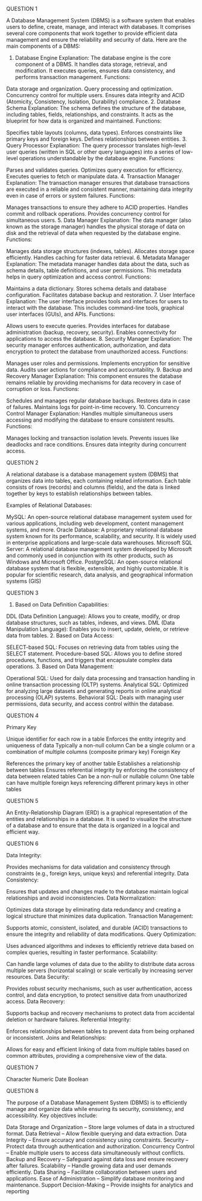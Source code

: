 QUESTION 1


A Database Management System (DBMS) is a software system that enables users to define, create, manage, and interact with databases. It comprises several core components that work together to provide efficient data management and ensure the reliability and security of data. Here are the main components of a DBMS:

1. Database Engine
Explanation:
The database engine is the core component of a DBMS. It handles data storage, retrieval, and modification. It executes queries, ensures data consistency, and performs transaction management.
Functions:

Data storage and organization.
Query processing and optimization.
Concurrency control for multiple users.
Ensures data integrity and ACID (Atomicity, Consistency, Isolation, Durability) compliance.
2. Database Schema
Explanation:
The schema defines the structure of the database, including tables, fields, relationships, and constraints. It acts as the blueprint for how data is organized and maintained.
Functions:

Specifies table layouts (columns, data types).
Enforces constraints like primary keys and foreign keys.
Defines relationships between entities.
3. Query Processor
Explanation:
The query processor translates high-level user queries (written in SQL or other query languages) into a series of low-level operations understandable by the database engine.
Functions:

Parses and validates queries.
Optimizes query execution for efficiency.
Executes queries to fetch or manipulate data.
4. Transaction Manager
Explanation:
The transaction manager ensures that database transactions are executed in a reliable and consistent manner, maintaining data integrity even in case of errors or system failures.
Functions:

Manages transactions to ensure they adhere to ACID properties.
Handles commit and rollback operations.
Provides concurrency control for simultaneous users.
5. Data Manager
Explanation:
The data manager (also known as the storage manager) handles the physical storage of data on disk and the retrieval of data when requested by the database engine.
Functions:

Manages data storage structures (indexes, tables).
Allocates storage space efficiently.
Handles caching for faster data retrieval.
6. Metadata Manager
Explanation:
The metadata manager handles data about the data, such as schema details, table definitions, and user permissions. This metadata helps in query optimization and access control.
Functions:

Maintains a data dictionary.
Stores schema details and database configuration.
Facilitates database backup and restoration.
7. User Interface
Explanation:
The user interface provides tools and interfaces for users to interact with the database. This includes command-line tools, graphical user interfaces (GUIs), and APIs.
Functions:

Allows users to execute queries.
Provides interfaces for database administration (backup, recovery, security).
Enables connectivity for applications to access the database.
8. Security Manager
Explanation:
The security manager enforces authentication, authorization, and data encryption to protect the database from unauthorized access.
Functions:

Manages user roles and permissions.
Implements encryption for sensitive data.
Audits user actions for compliance and accountability.
9. Backup and Recovery Manager
Explanation:
This component ensures the database remains reliable by providing mechanisms for data recovery in case of corruption or loss.
Functions:

Schedules and manages regular database backups.
Restores data in case of failures.
Maintains logs for point-in-time recovery.
10. Concurrency Control Manager
Explanation:
Handles multiple simultaneous users accessing and modifying the database to ensure consistent results.
Functions:

Manages locking and transaction isolation levels.
Prevents issues like deadlocks and race conditions.
Ensures data integrity during concurrent access.




QUESTION 2

A relational database is a database management system (DBMS) that organizes data into tables, each containing related information. Each table consists of rows (records) and columns (fields), and the data is linked together by keys to establish relationships between tables.

Examples of Relational Databases:

MySQL: An open-source relational database management system used for various applications, including web development, content management systems, and more.
Oracle Database: A proprietary relational database system known for its performance, scalability, and security. It is widely used in enterprise applications and large-scale data warehouses.
Microsoft SQL Server: A relational database management system developed by Microsoft and commonly used in conjunction with its other products, such as Windows and Microsoft Office.
PostgreSQL: An open-source relational database system that is flexible, extensible, and highly customizable. It is popular for scientific research, data analysis, and geographical information systems (GIS)



QUESTION 3

1. Based on Data Definition Capabilities:

DDL (Data Definition Language): Allows you to create, modify, or drop database structures, such as tables, indexes, and views.
DML (Data Manipulation Language): Enables you to insert, update, delete, or retrieve data from tables.
2. Based on Data Access:

SELECT-based SQL: Focuses on retrieving data from tables using the SELECT statement.
Procedure-based SQL: Allows you to define stored procedures, functions, and triggers that encapsulate complex data operations.
3. Based on Data Management:

Operational SQL: Used for daily data processing and transaction handling in online transaction processing (OLTP) systems.
Analytical SQL: Optimized for analyzing large datasets and generating reports in online analytical processing (OLAP) systems.
Behavioral SQL: Deals with managing user permissions, data security, and access control within the database.



QUESTION 4

Primary Key

Unique identifier for each row in a table
Enforces the entity integrity and uniqueness of data
Typically a non-null column
Can be a single column or a combination of multiple columns (composite primary key)
Foreign Key

References the primary key of another table
Establishes a relationship between tables
Ensures referential integrity by enforcing the consistency of data between related tables
Can be a non-null or nullable column
One table can have multiple foreign keys referencing different primary keys in other tables



QUESTION 5

An Entity-Relationship Diagram (ERD) is a graphical representation of the entities and relationships in a database. It is used to visualize the structure of a database and to ensure that the data is organized in a logical and efficient way.


QUESTION 6

Data Integrity:

Provides mechanisms for data validation and consistency through constraints (e.g., foreign keys, unique keys) and referential integrity.
Data Consistency:

Ensures that updates and changes made to the database maintain logical relationships and avoid inconsistencies.
Data Normalization:

Optimizes data storage by eliminating data redundancy and creating a logical structure that minimizes data duplication.
Transaction Management:

Supports atomic, consistent, isolated, and durable (ACID) transactions to ensure the integrity and reliability of data modifications.
Query Optimization:

Uses advanced algorithms and indexes to efficiently retrieve data based on complex queries, resulting in faster performance.
Scalability:

Can handle large volumes of data due to the ability to distribute data across multiple servers (horizontal scaling) or scale vertically by increasing server resources.
Data Security:

Provides robust security mechanisms, such as user authentication, access control, and data encryption, to protect sensitive data from unauthorized access.
Data Recovery:

Supports backup and recovery mechanisms to protect data from accidental deletion or hardware failures.
Referential Integrity:

Enforces relationships between tables to prevent data from being orphaned or inconsistent.
Joins and Relationships:

Allows for easy and efficient linking of data from multiple tables based on common attributes, providing a comprehensive view of the data.


QUESTION 7

Character
Numeric
Date
Boolean


QUESTION 8

The purpose of a Database Management System (DBMS) is to efficiently manage and organize data while ensuring its security, consistency, and accessibility. Key objectives include:

Data Storage and Organization – Store large volumes of data in a structured format.
Data Retrieval – Allow flexible querying and data extraction.
Data Integrity – Ensure accuracy and consistency using constraints.
Security – Protect data through authentication and authorization.
Concurrency Control – Enable multiple users to access data simultaneously without conflicts.
Backup and Recovery – Safeguard against data loss and ensure recovery after failures.
Scalability – Handle growing data and user demands efficiently.
Data Sharing – Facilitate collaboration between users and applications.
Ease of Administration – Simplify database monitoring and maintenance.
Support Decision-Making – Provide insights for analytics and reporting

